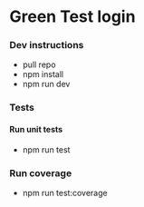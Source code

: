 # Green Test login 


### Dev instructions

- pull repo
- npm install
- npm run dev

### Tests

#### Run unit tests
- npm run test

### Run coverage
- npm run test:coverage
